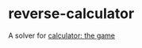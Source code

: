 # reverse-calculator
A solver for [calculator: the game](https://play.google.com/store/apps/details?id=com.sm.calculateme&amp;hl=en)
